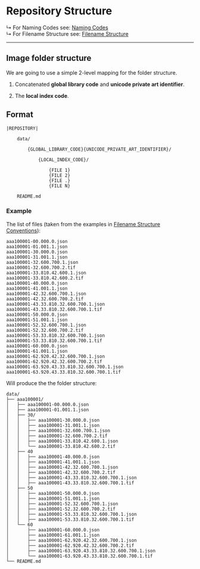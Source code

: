 # Repository Structure

↳ For Naming Codes see: [Naming Codes](Naming_Codes.md)  
↳ For Filename Structure see: [Filename Structure](Filename_Structure.md)

---

## Image folder structure

We are going to use a simple 2-level mapping for the folder structure.

1. Concatenated **global library code** and **unicode private art identifier**.

2. The **local index code**.

## Format
```
|REPOSITORY|

    data/

        {GLOBAL_LIBRARY_CODE}{UNICODE_PRIVATE_ART_IDENTIFIER}/

            {LOCAL_INDEX_CODE}/

                {FILE 1}
                {FILE 2}
                {FILE .}
                {FILE N}

    README.md
```

### Example

The list of files (taken from the examples in [Filename Structure Conventions](Filename_Structure_Conventions.md)):

```
aaa100001-00.000.0.json
aaa100001-01.001.1.json
aaa100001-30.000.0.json
aaa100001-31.001.1.json
aaa100001-32.600.700.1.json
aaa100001-32.600.700.2.tif
aaa100001-33.810.42.600.1.json
aaa100001-33.810.42.600.2.tif
aaa100001-40.000.0.json
aaa100001-41.001.1.json
aaa100001-42.32.600.700.1.json
aaa100001-42.32.600.700.2.tif
aaa100001-43.33.810.32.600.700.1.json
aaa100001-43.33.810.32.600.700.1.tif
aaa100001-50.000.0.json
aaa100001-51.001.1.json
aaa100001-52.32.600.700.1.json
aaa100001-52.32.600.700.2.tif
aaa100001-53.33.810.32.600.700.1.json
aaa100001-53.33.810.32.600.700.1.tif
aaa100001-60.000.0.json
aaa100001-61.001.1.json
aaa100001-62.920.42.32.600.700.1.json
aaa100001-62.920.42.32.600.700.2.tif
aaa100001-63.920.43.33.810.32.600.700.1.json
aaa100001-63.920.43.33.810.32.600.700.1.tif
```

Will produce the the folder structure:

```
data/
├── aaa100001/
│   ├── aaa100001-00.000.0.json
│   ├── aaa100001-01.001.1.json
│   ├── 30/
│   │   ├── aaa100001-30.000.0.json
│   │   ├── aaa100001-31.001.1.json
│   │   ├── aaa100001-32.600.700.1.json
│   │   ├── aaa100001-32.600.700.2.tif
│   │   ├── aaa100001-33.810.42.600.1.json
│   │   └── aaa100001-33.810.42.600.2.tif
│   ├── 40
│   │   ├── aaa100001-40.000.0.json
│   │   ├── aaa100001-41.001.1.json
│   │   ├── aaa100001-42.32.600.700.1.json
│   │   ├── aaa100001-42.32.600.700.2.tif
│   │   ├── aaa100001-43.33.810.32.600.700.1.json
│   │   ├── aaa100001-43.33.810.32.600.700.1.tif
│   ├── 50
│   │   ├── aaa100001-50.000.0.json
│   │   ├── aaa100001-51.001.1.json
│   │   ├── aaa100001-52.32.600.700.1.json
│   │   ├── aaa100001-52.32.600.700.2.tif
│   │   ├── aaa100001-53.33.810.32.600.700.1.json
│   │   ├── aaa100001-53.33.810.32.600.700.1.tif
│   └── 60
│       ├── aaa100001-60.000.0.json
│       ├── aaa100001-61.001.1.json
│       ├── aaa100001-62.920.42.32.600.700.1.json
│       ├── aaa100001-62.920.42.32.600.700.2.tif
│       ├── aaa100001-63.920.43.33.810.32.600.700.1.json
│       └── aaa100001-63.920.43.33.810.32.600.700.1.tif
└── README.md
```

